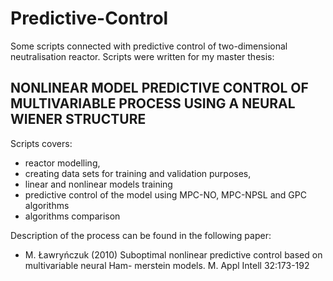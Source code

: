 # Predictive-Control
Some scripts connected with predictive control of two-dimensional neutralisation reactor. Scripts were written
for my master thesis:
## NONLINEAR MODEL PREDICTIVE CONTROL OF MULTIVARIABLE PROCESS USING A NEURAL WIENER STRUCTURE
Scripts covers:
* reactor modelling,
* creating data sets for training and validation purposes,
* linear and nonlinear models training
* predictive control of the model using MPC-NO, MPC-NPSL and GPC algorithms
* algorithms comparison

Description of the process can be found in the following paper:
* M. Ławryńczuk (2010) Suboptimal nonlinear predictive control based on multivariable neural Ham-
merstein models. M. Appl Intell 32:173-192
